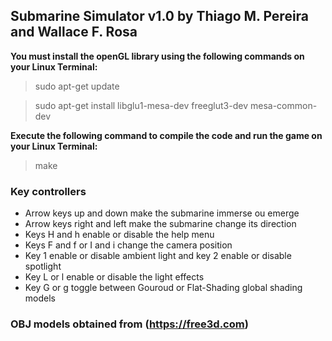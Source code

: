 ## Submarine Simulator v1.0 by  Thiago M. Pereira and Wallace F. Rosa

__You must install the openGL library using the following commands on your Linux Terminal:__

> sudo apt-get update

> sudo apt-get install libglu1-mesa-dev freeglut3-dev mesa-common-dev


__Execute the following command to compile the code and run the game on your Linux Terminal:__

>  make

### Key controllers

* Arrow keys up and down make the submarine immerse ou emerge
* Arrow keys right and left make the submarine change its direction
* Keys H and h enable or disable the help menu
* Keys F and f or I and i change the camera position
* Key 1 enable or disable ambient light and key 2 enable or disable spotlight
* Key L or l enable or disable the light effects
* Key G or g toggle between Gouroud or Flat-Shading global shading models

### OBJ models obtained from (https://free3d.com)
